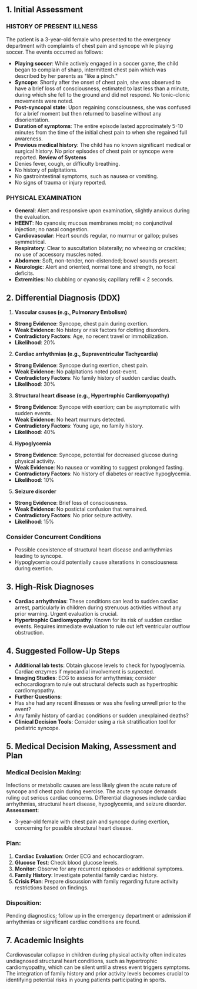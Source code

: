 ## 1. Initial Assessment
### HISTORY OF PRESENT ILLNESS
The patient is a 3-year-old female who presented to the emergency department with complaints of chest pain and syncope while playing soccer. The events occurred as follows:
- **Playing soccer**: While actively engaged in a soccer game, the child began to complain of sharp, intermittent chest pain which was described by her parents as "like a pinch."
- **Syncope**: Shortly after the onset of chest pain, she was observed to have a brief loss of consciousness, estimated to last less than a minute, during which she fell to the ground and did not respond. No tonic-clonic movements were noted.
- **Post-syncopal state**: Upon regaining consciousness, she was confused for a brief moment but then returned to baseline without any disorientation.
- **Duration of symptoms**: The entire episode lasted approximately 5-10 minutes from the time of the initial chest pain to when she regained full awareness.
- **Previous medical history**: The child has no known significant medical or surgical history. No prior episodes of chest pain or syncope were reported.
**Review of Systems**
- Denies fever, cough, or difficulty breathing.
- No history of palpitations.
- No gastrointestinal symptoms, such as nausea or vomiting.
- No signs of trauma or injury reported.
### PHYSICAL EXAMINATION
- **General**: Alert and responsive upon examination, slightly anxious during the evaluation.
- **HEENT**: No cyanosis; mucous membranes moist; no conjunctival injection; no nasal congestion.
- **Cardiovascular**: Heart sounds regular, no murmur or gallop; pulses symmetrical.
- **Respiratory**: Clear to auscultation bilaterally; no wheezing or crackles; no use of accessory muscles noted.
- **Abdomen**: Soft, non-tender, non-distended; bowel sounds present.
- **Neurologic**: Alert and oriented, normal tone and strength, no focal deficits.
- **Extremities**: No clubbing or cyanosis; capillary refill < 2 seconds.
## 2. Differential Diagnosis (DDX)
1. **Vascular causes (e.g., Pulmonary Embolism)**
- **Strong Evidence**: Syncope, chest pain during exertion.
- **Weak Evidence**: No history or risk factors for clotting disorders.
- **Contradictory Factors**: Age, no recent travel or immobilization.
- **Likelihood**: 20%
2. **Cardiac arrhythmias (e.g., Supraventricular Tachycardia)**
- **Strong Evidence**: Syncope during exertion, chest pain.
- **Weak Evidence**: No palpitations noted post-event.
- **Contradictory Factors**: No family history of sudden cardiac death.
- **Likelihood**: 30%
3. **Structural heart disease (e.g., Hypertrophic Cardiomyopathy)**
- **Strong Evidence**: Syncope with exertion; can be asymptomatic with sudden events.
- **Weak Evidence**: No heart murmurs detected.
- **Contradictory Factors**: Young age, no family history.
- **Likelihood**: 40%
4. **Hypoglycemia**
- **Strong Evidence**: Syncope, potential for decreased glucose during physical activity.
- **Weak Evidence**: No nausea or vomiting to suggest prolonged fasting.
- **Contradictory Factors**: No history of diabetes or reactive hypoglycemia.
- **Likelihood**: 10%
5. **Seizure disorder**
- **Strong Evidence**: Brief loss of consciousness.
- **Weak Evidence**: No postictal confusion that remained.
- **Contradictory Factors**: No prior seizure activity.
- **Likelihood**: 15%
### Consider Concurrent Conditions
- Possible coexistence of structural heart disease and arrhythmias leading to syncope.
- Hypoglycemia could potentially cause alterations in consciousness during exertion.
## 3. High-Risk Diagnoses
- **Cardiac arrhythmias**: These conditions can lead to sudden cardiac arrest, particularly in children during strenuous activities without any prior warning. Urgent evaluation is crucial.
- **Hypertrophic Cardiomyopathy**: Known for its risk of sudden cardiac events. Requires immediate evaluation to rule out left ventricular outflow obstruction.
## 4. Suggested Follow-Up Steps
- **Additional lab tests**: Obtain glucose levels to check for hypoglycemia. Cardiac enzymes if myocardial involvement is suspected.
- **Imaging Studies**: ECG to assess for arrhythmias; consider echocardiogram to rule out structural defects such as hypertrophic cardiomyopathy.
- **Further Questions**:
- Has she had any recent illnesses or was she feeling unwell prior to the event?
- Any family history of cardiac conditions or sudden unexplained deaths?
- **Clinical Decision Tools**: Consider using a risk stratification tool for pediatric syncope.
## 5. Medical Decision Making, Assessment and Plan
### Medical Decision Making:
Infections or metabolic causes are less likely given the acute nature of syncope and chest pain during exercise. The acute syncope demands ruling out serious cardiac concerns.
Differential diagnoses include cardiac arrhythmias, structural heart disease, hypoglycemia, and seizure disorder.
**Assessment**:
- 3-year-old female with chest pain and syncope during exertion, concerning for possible structural heart disease.
### Plan:
1. **Cardiac Evaluation**: Order ECG and echocardiogram.
2. **Glucose Test**: Check blood glucose levels.
3. **Monitor**: Observe for any recurrent episodes or additional symptoms.
4. **Family History**: Investigate potential family cardiac history.
5. **Crisis Plan**: Prepare discussion with family regarding future activity restrictions based on findings.
### Disposition:
Pending diagnostics; follow up in the emergency department or admission if arrhythmias or significant cardiac conditions are found.
## 7. Academic Insights
Cardiovascular collapse in children during physical activity often indicates undiagnosed structural heart conditions, such as hypertrophic cardiomyopathy, which can be silent until a stress event triggers symptoms. The integration of family history and prior activity levels becomes crucial to identifying potential risks in young patients participating in sports.